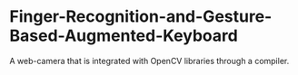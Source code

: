 # Finger-Recognition-and-Gesture-Based-Augmented-Keyboard
A web-camera that is integrated with OpenCV libraries through a compiler.
